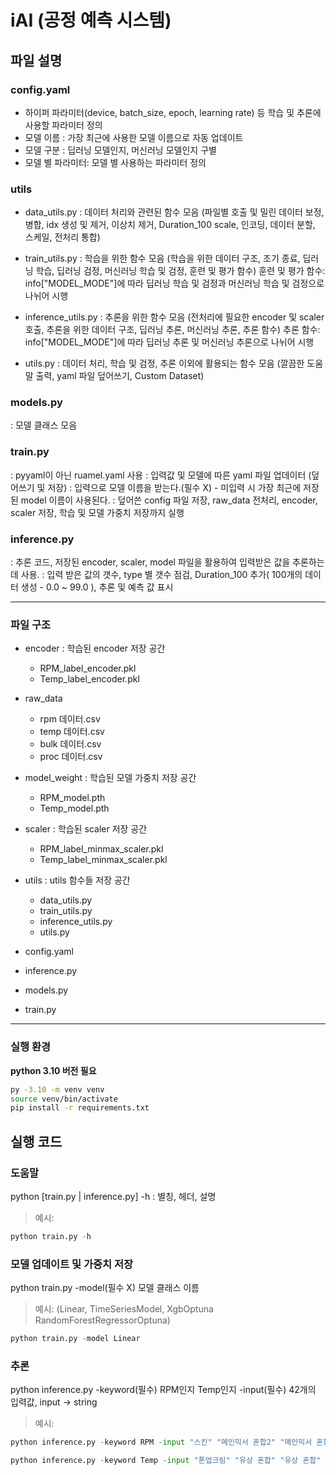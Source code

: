 # iAI (공정 예측 시스템)


## 파일 설명

### config.yaml
  - 하이퍼 파라미터(device, batch_size, epoch, learning rate) 등 학습 및 추론에 사용할 파라미터 정의
  - 모델 이름 : 가장 최근에 사용한 모델 이름으로 자동 업데이트 
  - 모델 구분 : 딥러닝 모델인지, 머신러닝 모델인지 구별
  - 모델 별 파라미터: 모델 별 사용하는 파라미터 정의

### utils
  - data_utils.py
    : 데이터 처리와 관련된 함수 모음
    (파일별 호출 및 밀린 데이터 보정, 병합, idx 생성 및 제거, 이상치 제거, Duration_100 scale, 인코딩, 데이터 분할, 스케일, 전처리 통합)

  - train_utils.py
    : 학습을 위한 함수 모음
    (학습을 위한 데이터 구조, 조기 종료, 딥러닝 학습, 딥러닝 검정, 머신러닝 학습 및 검정, 훈련 및 평가 함수)
    훈련 및 평가 함수: info["MODEL_MODE"]에 따라 딥러닝 학습 및 검정과 머신러닝 학습 및 검정으로 나뉘어 시행
  
  - inference_utils.py
    : 추론을 위한 함수 모음
    (전처리에 필요한 encoder 및 scaler 호출, 추론을 위한 데이터 구조, 딥러닝 추론, 머신러닝 추론, 추론 함수)
    추론 함수: info["MODEL_MODE"]에 따라 딥러닝 추론 및 머신러닝 추론으로 나뉘어 시행

  - utils.py
    : 데이터 처리, 학습 및 검정, 추론 이외에 활용되는 함수 모음
    (깔끔한 도움말 출력, yaml 파일 덮어쓰기, Custom Dataset)

### models.py
  : 모델 클래스 모음

### train.py
  : pyyaml이 아닌 ruamel.yaml 사용
  : 입력값 및 모델에 따른 yaml 파일 업데이터 (덮어쓰기 및 저장)
  : 입력으로 모델 이름을 받는다.(필수 X) - 미입력 시 가장 최근에 저장된 model 이름이 사용된다.
  : 덮어쓴 config 파일 저장, raw_data 전처리, encoder, scaler 저장, 학습 및 모델 가중치 저장까지 실행

### inference.py
  : 추론 코드, 저장된 encoder, scaler, model 파일을 활용하여 입력받은 값을 추론하는 데 사용.
  : 입력 받은 값의 갯수, type 별 갯수 점검, Duration_100 추가( 100개의 데이터 생성 - 0.0 ~ 99.0 ), 추론 및 예측 값 표시

---

### 파일 구조

- encoder : 학습된 encoder 저장 공간
  - RPM_label_encoder.pkl
  - Temp_label_encoder.pkl

- raw_data
  - rpm 데이터.csv
  - temp 데이터.csv
  - bulk 데이터.csv
  - proc 데이터.csv

- model_weight : 학습된 모델 가중치 저장 공간
  - RPM_model.pth 
  - Temp_model.pth

- scaler : 학습된 scaler 저장 공간
  - RPM_label_minmax_scaler.pkl
  - Temp_label_minmax_scaler.pkl

- utils : utils 함수들 저장 공간
  - data_utils.py
  - train_utils.py
  - inference_utils.py
  - utils.py

- config.yaml
- inference.py
- models.py
- train.py

---

### 실행 환경

**python 3.10 버전 필요**
```bash
py -3.10 -m venv venv
source venv/bin/activate
pip install -r requirements.txt
```

## 실행 코드
### 도움말
python [train.py | inference.py] -h : 별칭, 헤더, 설명

> 예시:
```python
python train.py -h
```

### 모델 업데이트 및 가중치 저장
python train.py -model(필수 X) 모델 클래스 이름

> 예시: (Linear, TimeSeriesModel, XgbOptuna RandomForestRegressorOptuna)

```python
python train.py -model Linear
```
### 추론
python inference.py -keyword(필수) RPM인지 Temp인지 -input(필수) 42개의 입력값, input -> string

>예시:
```python
python inference.py -keyword RPM -input "스킨" "메인믹서 혼합2" "메인믹서 혼합" "0.0" "0.0" "0.0" "0.0" "0.0" "1.0" "0.0" "0.0" "0.0" "0.0" "0.0" "0.0" "0.0" "1." "0.0" "0.0" "0.0" "0.0" "0.0" "0.0" "0.0" "1.0" "0.0" "0.0" "0.0" "0.0" "0.0" "0.0" "0.0" "0.0" "0.0" "0.0" "0.0" "0.0" "0.0" "0.0" "0.0" "1200" "2000"

python inference.py -keyword Temp -input "톤업크림" "유상 혼합" "유상 혼합" "0.0" "0.0" "0.0" "1.0" "0.0" "0.0" "0.0" "0.0" "0.0" "0.0" "0.0" "0.0" "0.0" "1.0" "0.0" "0.0" "0.0" "0.0" "0.0" "0.0" "0.0" "1.0" "0.0" "0.0" "0.0" "0.0" "0.0" "0.0" "0.0" "0.0" "0.0" "0.0" "0.0" "0.0" "0.0" "0.0" "0.0" "1800" "2000"
```